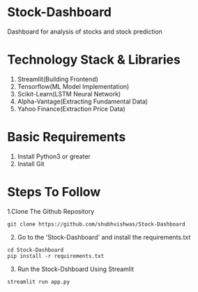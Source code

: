 # Stock-Dashboard

Dashboard for analysis of stocks and stock prediction

# Technology Stack & Libraries
1. Streamlit(Building Frontend)
2. Tensorflow(ML Model Implementation)
3. Scikit-Learn(LSTM Neural Network)
4. Alpha-Vantage(Extracting Fundamental Data)
5. Yahoo Finance(Extraction Price Data)

# Basic Requirements
1. Install Python3 or greater
2. Install Git

# Steps To Follow
1.Clone The Github Repository 

```
git clone https://github.com/shubhvishwas/Stock-Dashboard
```

2. Go to the 'Stock-Dashboard' and install the requirements.txt

```
cd Stock-Dashboard
pip install -r requirements.txt
```

3. Run the Stock-Dshboard Using Streamlit

```
streamlit run app.py
```
